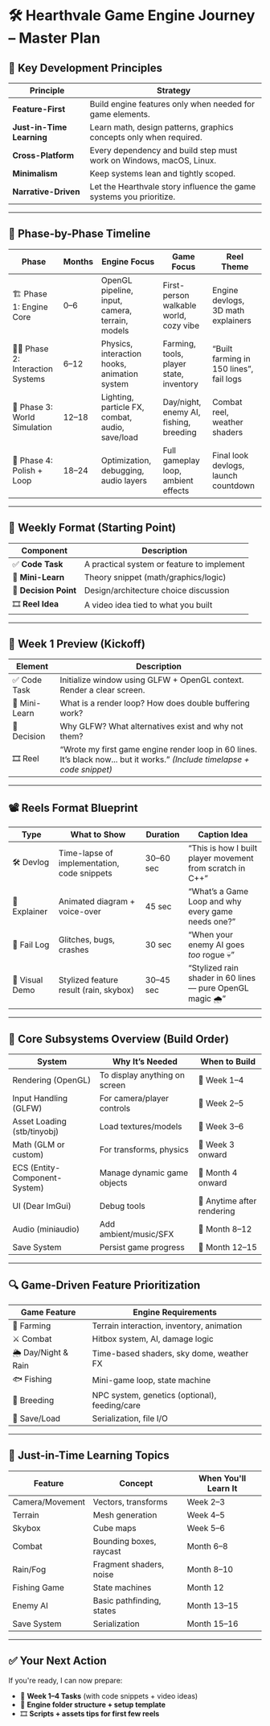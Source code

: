 
# 🛠️ Hearthvale Game Engine Journey – Master Plan

## 🔄 Key Development Principles

| Principle | Strategy |
|----------|----------|
| **Feature-First** | Build engine features only when needed for game elements. |
| **Just-in-Time Learning** | Learn math, design patterns, graphics concepts only when required. |
| **Cross-Platform** | Every dependency and build step must work on Windows, macOS, Linux. |
| **Minimalism** | Keep systems lean and tightly scoped. |
| **Narrative-Driven** | Let the Hearthvale story influence the game systems you prioritize. |

---

## 📆 Phase-by-Phase Timeline

| Phase | Months | Engine Focus | Game Focus | Reel Theme |
|-------|--------|--------------|-------------|-------------|
| 🏗️ Phase 1: Engine Core | 0–6 | OpenGL pipeline, input, camera, terrain, models | First-person walkable world, cozy vibe | Engine devlogs, 3D math explainers |
| 🧑‍🌾 Phase 2: Interaction Systems | 6–12 | Physics, interaction hooks, animation system | Farming, tools, player state, inventory | “Built farming in 150 lines”, fail logs |
| 🌙 Phase 3: World Simulation | 12–18 | Lighting, particle FX, combat, audio, save/load | Day/night, enemy AI, fishing, breeding | Combat reel, weather shaders |
| 🎨 Phase 4: Polish + Loop | 18–24 | Optimization, debugging, audio layers | Full gameplay loop, ambient effects | Final look devlogs, launch countdown |

---

## 📅 Weekly Format (Starting Point)

| Component | Description |
|----------|-------------|
| ✅ **Code Task** | A practical system or feature to implement |
| 📘 **Mini-Learn** | Theory snippet (math/graphics/logic) |
| 🧠 **Decision Point** | Design/architecture choice discussion |
| 🎞️ **Reel Idea** | A video idea tied to what you built |

---

## 🔢 Week 1 Preview (Kickoff)

| Element | Description |
|--------|-------------|
| ✅ Code Task | Initialize window using GLFW + OpenGL context. Render a clear screen. |
| 📘 Mini-Learn | What is a render loop? How does double buffering work? |
| 🧠 Decision | Why GLFW? What alternatives exist and why not them? |
| 🎞️ Reel | “Wrote my first game engine render loop in 60 lines. It’s black now... but it works.” *(Include timelapse + code snippet)* |

---

## 📽️ Reels Format Blueprint

| Type | What to Show | Duration | Caption Idea |
|------|--------------|----------|---------------|
| 🛠️ Devlog | Time-lapse of implementation, code snippets | 30–60 sec | “This is how I built player movement from scratch in C++” |
| 📘 Explainer | Animated diagram + voice-over | 45 sec | “What’s a Game Loop and why every game needs one?” |
| 🧪 Fail Log | Glitches, bugs, crashes | 30 sec | “When your enemy AI goes *too* rogue 💀” |
| 🌄 Visual Demo | Stylized feature result (rain, skybox) | 30–45 sec | “Stylized rain shader in 60 lines — pure OpenGL magic 🌧️” |

---

## 🧱 Core Subsystems Overview (Build Order)

| System | Why It’s Needed | When to Build |
|--------|-----------------|---------------|
| Rendering (OpenGL) | To display anything on screen | 🔹 Week 1–4 |
| Input Handling (GLFW) | For camera/player controls | 🔹 Week 2–5 |
| Asset Loading (stb/tinyobj) | Load textures/models | 🔹 Week 3–6 |
| Math (GLM or custom) | For transforms, physics | 🔹 Week 3 onward |
| ECS (Entity-Component-System) | Manage dynamic game objects | 🔹 Month 4 onward |
| UI (Dear ImGui) | Debug tools | 🔹 Anytime after rendering |
| Audio (miniaudio) | Add ambient/music/SFX | 🔹 Month 8–12 |
| Save System | Persist game progress | 🔹 Month 12–15 |

---

## 🔍 Game-Driven Feature Prioritization

| Game Feature | Engine Requirements |
|--------------|---------------------|
| 🌱 Farming | Terrain interaction, inventory, animation |
| ⚔️ Combat | Hitbox system, AI, damage logic |
| 🌦️ Day/Night & Rain | Time-based shaders, sky dome, weather FX |
| 🐟 Fishing | Mini-game loop, state machine |
| 🐑 Breeding | NPC system, genetics (optional), feeding/care |
| 🏡 Save/Load | Serialization, file I/O |

---

## 🧠 Just-in-Time Learning Topics

| Feature | Concept | When You'll Learn It |
|---------|---------|----------------------|
| Camera/Movement | Vectors, transforms | Week 2–3 |
| Terrain | Mesh generation | Week 4–5 |
| Skybox | Cube maps | Week 5–6 |
| Combat | Bounding boxes, raycast | Month 6–8 |
| Rain/Fog | Fragment shaders, noise | Month 8–10 |
| Fishing Game | State machines | Month 12 |
| Enemy AI | Basic pathfinding, states | Month 13–15 |
| Save System | Serialization | Month 15–16 |

---

## ✅ Your Next Action

If you're ready, I can now prepare:
- 📅 **Week 1–4 Tasks** (with code snippets + video ideas)
- 🧠 **Engine folder structure + setup template**
- 🎞️ **Scripts + assets tips for first few reels**

